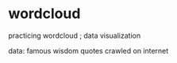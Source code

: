 # wordcloud
practicing wordcloud ; data visualization

data: famous wisdom quotes crawled on internet
